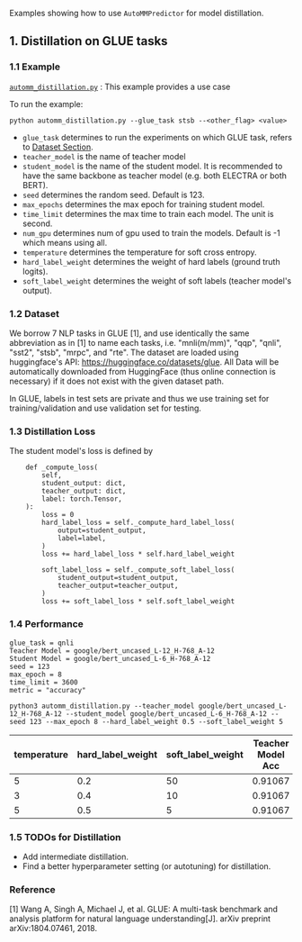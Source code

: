 Examples showing how to use `AutoMMPredictor` for model distillation.

## 1. Distillation on GLUE tasks

### 1.1 Example
[`automm_distillation.py`](./automm_distillation.py) : This example provides a use case 

To run the example:

```python automm_distillation.py --glue_task stsb --<other_flag> <value>```
   - `glue_task` determines to run the experiments on which GLUE task, refers to [Dataset Section](###1.2-Datasets).
   - `teacher_model` is the name of teacher model
   - `student_model` is the name of the student model. It is recommended to have the same backbone as teacher model (e.g. both ELECTRA or both BERT).
   - `seed` determines the random seed. Default is 123.
   - `max_epochs` determines the max epoch for training student model.
   - `time_limit` determines the max time to train each model. The unit is second.
   - `num_gpu` determines num of gpu used to train the models. Default is -1 which means using all.
   - `temperature` determines the temperature for soft cross entropy.
   - `hard_label_weight` determines the weight of hard labels (ground truth logits).
   - `soft_label_weight` determines the weight of soft labels (teacher model's output).

### 1.2 Dataset
We borrow 7 NLP tasks in GLUE [1], and use identically the same abbreviation as in [1] to name each tasks,
i.e. "mnli(m/mm)", "qqp", "qnli", "sst2", "stsb", "mrpc", and "rte".
The dataset are loaded using huggingface's API: https://huggingface.co/datasets/glue.
All Data will be automatically downloaded from HuggingFace (thus online connection is necessary) if it does not exist with the given dataset path.

In GLUE, labels in test sets are private and thus we use training set for training/validation and use validation set for testing.

### 1.3 Distillation Loss
The student model's loss is defined by 
```
    def _compute_loss(
        self,
        student_output: dict,
        teacher_output: dict,
        label: torch.Tensor,
    ):
        loss = 0
        hard_label_loss = self._compute_hard_label_loss(
            output=student_output,
            label=label,
        )
        loss += hard_label_loss * self.hard_label_weight

        soft_label_loss = self._compute_soft_label_loss(
            student_output=student_output,
            teacher_output=teacher_output,
        )
        loss += soft_label_loss * self.soft_label_weight
```

### 1.4 Performance
```
glue_task = qnli
Teacher Model = google/bert_uncased_L-12_H-768_A-12
Student Model = google/bert_uncased_L-6_H-768_A-12
seed = 123
max_epoch = 8
time_limit = 3600
metric = "accuracy"
```

`python3 automm_distillation.py --teacher_model google/bert_uncased_L-12_H-768_A-12 --student_model google/bert_uncased_L-6_H-768_A-12 --seed 123 --max_epoch 8 --hard_label_weight 0.5 --soft_label_weight 5`

temperature | hard_label_weight | soft_label_weight | Teacher Model Acc | Pretrained Model Acc | Student Model Acc | Distillation Ratio | Speed Up 
------------|-------------------|-------------------|-------------------|----------------------|-------------------|--------------------|----
5           | 0.2               | 50                | 0.91067           | 0.89420              | 0.90244           | 0.50               | 1.08x
3           | 0.4               | 10                | 0.91067           | 0.89420              | 0.90189           | 0.47               | 1.08x
5           | 0.5               | 5                 | 0.91067           | 0.89420              | 0.90646           | 0.74               | 1.08x

### 1.5 TODOs for Distillation
- Add intermediate distillation.
- Find a better hyperparameter setting (or autotuning) for distillation.

### Reference
[1] Wang A, Singh A, Michael J, et al. 
GLUE: A multi-task benchmark and analysis platform for natural language understanding[J]. 
arXiv preprint arXiv:1804.07461, 2018.